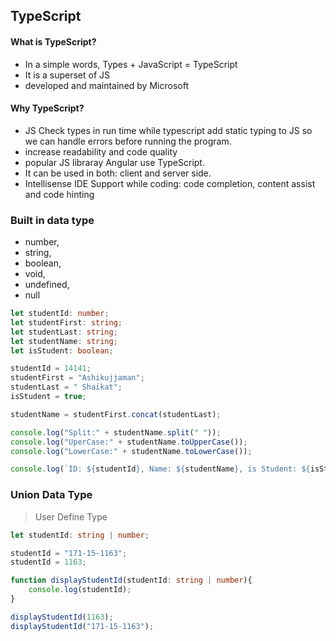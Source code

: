 ## TypeScript

#### What is TypeScript?

- In a simple words, Types + JavaScript = TypeScript
- It is a superset of JS
- developed and maintained by Microsoft

#### Why TypeScript?

- JS Check types in run time while typescript add static typing to JS so we can handle errors before running the program.
- increase readability and code quality
- popular JS libraray Angular use TypeScript.
- It can be used in both: client and server side.
- Intellisense IDE Support while coding: code completion, content assist and code hinting


### Built in data type
- number, 
- string,
- boolean, 
- void, 
- undefined, 
- null

```typescript
let studentId: number;
let studentFirst: string;
let studentLast: string;
let studentName: string;
let isStudent: boolean;

studentId = 14141;
studentFirst = "Ashikujjaman";
studentLast = " Shaikat";
isStudent = true;

studentName = studentFirst.concat(studentLast);

console.log("Split:" + studentName.split(" "));
console.log("UperCase:" + studentName.toUpperCase());
console.log("LowerCase:" + studentName.toLowerCase());

console.log(`ID: ${studentId}, Name: ${studentName}, is Student: ${isStudent}`);
```

### Union Data Type
> User Define Type 

```typeScript
let studentId: string | number;

studentId = "171-15-1163";
studentId = 1163;

function displayStudentId(studentId: string | number){
    console.log(studentId);
}

displayStudentId(1163);
displayStudentId("171-15-1163");
```
